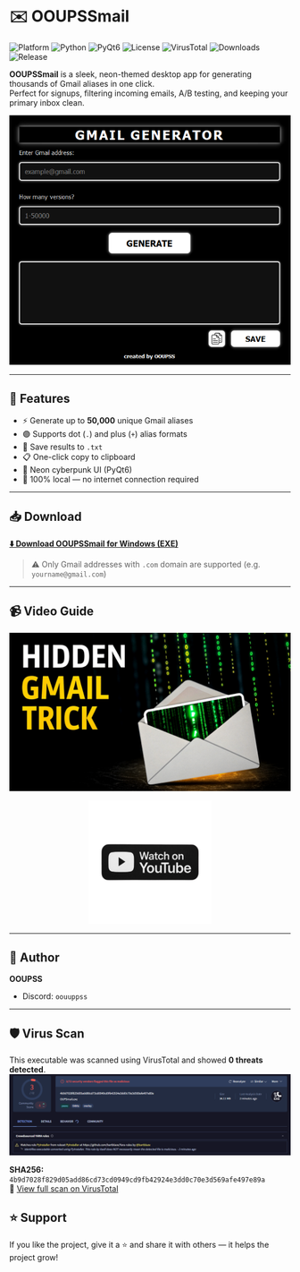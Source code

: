 # ✉️ OOUPSSmail

![Platform](https://img.shields.io/badge/platform-Windows-blue?logo=windows)
![Python](https://img.shields.io/badge/python-3.11+-yellow?logo=python&logoColor=white)
![PyQt6](https://img.shields.io/badge/GUI-PyQt6-%233377AA?logo=qt&logoColor=white)
![License](https://img.shields.io/github/license/OOUPSS/OOUPSSmail)
![VirusTotal](https://img.shields.io/badge/VirusTotal-Scan%20Passed-brightgreen?logo=virustotal&logoColor=white)
![Downloads](https://img.shields.io/github/downloads/OOUPSS/OOUPSSmail/total?color=brightgreen)
![Release](https://img.shields.io/github/v/release/OOUPSS/OOUPSSmail?color=purple)


**OOUPSSmail** is a sleek, neon-themed desktop app for generating thousands of Gmail aliases in one click.  
Perfect for signups, filtering incoming emails, A/B testing, and keeping your primary inbox clean.

![UI Screenshot](https://github.com/OOUPSS/OOUPSSmail/blob/main/screenshot.png?raw=true)

---

## 🚀 Features

- ⚡ Generate up to **50,000** unique Gmail aliases
- 🟣 Supports dot (`.`) and plus (`+`) alias formats
- 💾 Save results to `.txt`
- 📋 One-click copy to clipboard
- 🖤 Neon cyberpunk UI (PyQt6)
- 🔐 100% local — no internet connection required

---

## 📥 Download

**[⬇️ Download OOUPSSmail for Windows (EXE)](https://github.com/OOUPSS/OOUPSSmail/releases/latest/download/OUPSmail.exe)**

> ⚠️ Only Gmail addresses with `.com` domain are supported (e.g. `yourname@gmail.com`)

---

## 📹 Video Guide

<p align="center">
  <a href="https://youtu.be/t4nBpjHrVzs?si=rfVNEpDQ-PL9UnNT">
    <img src="https://github.com/OOUPSS/OOUPSSmail/blob/main/ytic.png?raw=true" alt="YouTube Preview" width="640" />
  </a>
</p>

<p align="center">
  <a href="https://youtu.be/t4nBpjHrVzs?si=rfVNEpDQ-PL9UnNT">
    <img src="https://github.com/OOUPSS/OOUPSSmail/blob/main/WtchYt.png?raw=true" alt="Watch on YouTube Button" width="220" />
  </a>
</p>

---

## 👤 Author

**OOUPSS**

- Discord: `oouuppss`

---

## 🛡️ Virus Scan

This executable was scanned using VirusTotal and showed **0 threats detected**.  
![VirusTotal Scan](https://github.com/OOUPSS/OOUPSSmail/blob/main/VirTot.png?raw=true)

**SHA256:** `4b9d7028f829d05add86cd73cd0949cd9fb42924e3dd0c70e3d569afe497e89a`  
🔗 [View full scan on VirusTotal](https://www.virustotal.com/gui/file/4b9d7028f829d05add86cd73cd0949cd9fb42924e3dd0c70e3d569afe497e89a/detection)

## ⭐ Support

If you like the project, give it a ⭐ and share it with others — it helps the project grow!
